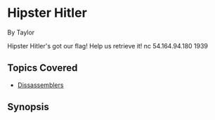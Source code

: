 # Hipster Hitler


By Taylor



Hipster Hitler's got our flag! Help us retrieve it!
nc 54.164.94.180 1939
## Topics Covered

- [Dissassemblers](/reverse-engineering/what-are-disassemblers/)
## Synopsis

